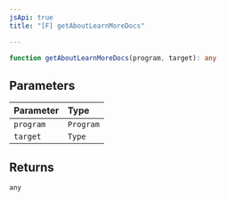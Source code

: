 ```yaml
---
jsApi: true
title: "[F] getAboutLearnMoreDocs"

---
```

```ts
function getAboutLearnMoreDocs(program, target): any
```

## Parameters

| Parameter | Type |
| :------ | :------ |
| `program` | `Program` |
| `target` | `Type` |

## Returns

`any`
